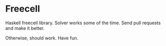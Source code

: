 Freecell
========

Haskell freecell library.  Solver works some of the time.  Send pull requests and make it better.

Otherwise, should work.  Have fun.
